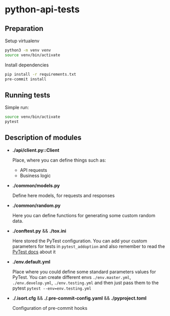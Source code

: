 # python-api-tests

## Preparation

Setup virtualenv
```bash
python3 -m venv venv
source venv/bin/activate
```

Install dependencies
```bash
pip install -r requirements.txt
pre-commit install
```

## Running tests

Simple run:
```bash
source venv/bin/activate
pytest
```

## Description of modules

- **./api/client.py::Client**
  
    Place, where you can define things such as:
    - API requests
    - Business logic
- **./common/models.py**
    
    Define here models, for requests and responses
- **./common/random.py**

    Here you can define functions for generating some custom
    random data.
- **./conftest.py** && **./tox.ini**

    Here stored the PyTest configuration. You can add your custom
    parameters for tests in `pytest_addoption` and also remember
    to read the [PyTest docs](https://pytest.org/en/stable/example/simple.html#pass-different-values-to-a-test-function-depending-on-command-line-options)
    about it
- **./env.default.yml**

    Place where you could define some standard parameters values
    for PyTest. You can create different envs `./env.master.yml`,
    `./env.develop.yml`, `./env.testing.yml` and then just pass
    them to the pytest `pytest --env=env.testing.yml`
- **./.isort.cfg** && **./.pre-commit-config.yaml** && **./pyproject.toml**
    
    Configuration of pre-commit hooks
